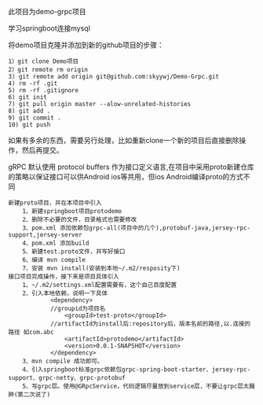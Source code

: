 此项目为demo-grpc项目

学习springboot连接mysql

将demo项目克隆并添加到新的github项目的步骤：

    1）git clone Demo项目
    2）git remote rm origin
    3) git remote add origin git@github.com:skyywj/Demo-Grpc.git
    4) rm -rf .git
    5) rm -rf .gitignore
    6) git init
    7) git pull origin master --alow-unrelated-histories
    8) git add .
    9) git commit .
    10) git push
    
  
 如果有多余的东西，需要另行处理，比如重新clone一个新的项目后直接删除操作，然后再提交。

gRPC 默认使用 protocol buffers 作为接口定义语言,在项目中采用proto新建仓库的策略以保证接口可以供Android ios等共用，但ios Android编译proto的方式不同

    新建proto项目，并在本项目中引入
        1、新建springboot项目protodemo
        2、删除不必要的文件，目录格式也需要修改
        3、pom.xml 添加依赖包grpc-all(项目中的几个),protobuf-java,jersey-rpc-support,jersey-server
        4、pom.xml 添加build
        5、新建test.proto文件，并写好接口
        6、编译 mvn compile
        7、安装 mvn install(安装到本地~/.m2/resposity下)
    接口项目完成操作，接下来是项目具体引入
        1、~/.m2/settings.xml配置需要有，这个自己百度配置
        2、引入本地依赖，说明一下具体
                <dependency>
                //groupid为项目名
                    <groupId>test-proto</groupId>
                //artifactId为install后:repository后，版本名前的路径,以.连接的路径 如com.abc
                    <artifactId>protodemo</artifactId>
                    <version>0.0.1-SNAPSHOT</version>
                </dependency>
        3、mvn compile 成功即可。
        4、引入springboot标准grpc依赖包grpc-spring-boot-starter、jersey-rpc-support、grpc-netty、grpc-protobuf
        5、写grpc层。使用@GRpcService，代码逻辑尽量放到service层，不要让grpc层太臃肿(第二次说了)
        
